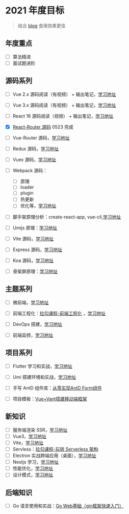# 2021 年度目标

> 结合 [blog](https://github.com/Jsmond2016/blog) 食用效果更佳

## 年度重点

- [ ] 算法精进
- [ ] 面试题进阶

## 源码系列

- [ ] Vue 2.x 源码阅读（有视频） + 输出笔记，[学习地址](https://www.bilibili.com/video/BV1LE411e7HE)
- [ ] Vue 3.x 源码阅读（有视频） + 输出笔记，[学习地址](https://www.bilibili.com/video/BV1fy4y1y7sc?p=1)
- [ ] React 16 源码阅读（视频） + 输出笔记，[学习地址](#)
- [x] [React-Router 源码](https://github.com/Jsmond2016/react-router-dom-nut) 0523 完成
- [ ] Vue-Router 源码，[学习地址](https://www.bilibili.com/video/BV1Ui4y177PA)
- [ ] Redux 源码，[学习地址](https://www.bilibili.com/video/BV1254y1L7UP?from=search&seid=18119191314623694637)
- [ ] Vuex 源码，[学习地址](#)
- [ ] Webpack 源码：
  - [ ] 原理
  - [ ] loader
  - [ ] plugin
  - [ ] 热更新
  - [ ] 优化等，[学习地址](https://www.bilibili.com/video/BV1jy4y1S7fy)
- [ ] 脚手架原理分析：create-react-app, vue-cli,[学习地址](#)
- [ ] Umijs 原理：[学习地址](https://www.bilibili.com/video/BV1d54y147wx)
- [ ] Vite 源码，[学习地址](#)
- [ ] Express 源码，[学习地址](#)
- [ ] Koa 源码，[学习地址](#)
- [ ] 骨架屏原理：[学习地址](https://www.bilibili.com/video/BV1Qk4y1271Y)



## 主题系列

- [ ] 微前端，[学习地址](https://www.bilibili.com/video/BV1Go4y197xW)
- [ ] 前端工程化：[拉勾课程-前端工程化](https://kaiwu.lagou.com/course/courseInfo.htm?courseId=416#/content) ，[学习地址](#)
- [ ] DevOps 搭建，[学习地址](https://www.bilibili.com/video/BV1n5411P7zB?p=21)
- [ ] 前端监控，[学习地址](#)



## 项目系列

- [ ] Flutter 学习和实战，[学习地址](#)
- [ ] Umi 搭建环境和实战，[学习地址](https://www.bilibili.com/video/BV1ft4y1r7aD)
- [ ] 手写 AntD 组件库：[从零实现AntD Form组件](https://www.bilibili.com/video/BV1Cr4y1w7JF)
- [ ] 项目模板：[Vue+Vant搭建移动端框架](https://www.bilibili.com/video/BV1964y1F7uT)



## 新知识

- [ ] 服务端渲染 SSR，[学习地址](#)
- [ ] Vue3，[学习地址](#)
- [ ] Vite，[学习地址](#)
- [ ] Servless：[拉勾课程-玩转 Serverless 架构](https://kaiwu.lagou.com/course/courseInfo.htm?courseId=589#/content)
- [ ] Electron 实战跨端应用（桌面），[学习地址](#)
- [ ] Nestjs 学习，[学习地址](#)
- [ ] 性能优化，[学习地址](#)
- [ ] 设计模式，[学习地址](#)

## 后端知识

- [ ] Go 语言使用和实战：[Go Web基础（gin框架快速入门）](https://study.163.com/course/courseMain.htm?courseId=1210182958)
